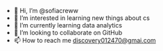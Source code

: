 - 👋 Hi, I’m @sofiacreww
- 👀 I’m interested in learning new things about cs
- 🌱 I’m currently learning data analytics
- 💞️ I’m looking to collaborate on GitHub
- 📫 How to reach me discovery012470@gmai.com

<!---
sofiacreww/sofiacreww is a ✨ special ✨ repository because its `README.md` (this file) appears on your GitHub profile.
You can click the Preview link to take a look at your changes.
--->
